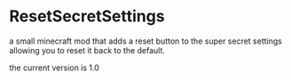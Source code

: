 ResetSecretSettings
===================

a small minecraft mod that adds a reset button to the super secret settings allowing you to reset it back to the default.

the current version is 1.0
